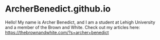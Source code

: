 # ArcherBenedict.github.io

Hello! My name is Archer Benedict, and I am a student at Lehigh University and a member of the Brown and White. 
Check out my articles here: https://thebrownandwhite.com/?s=archer+benedict
